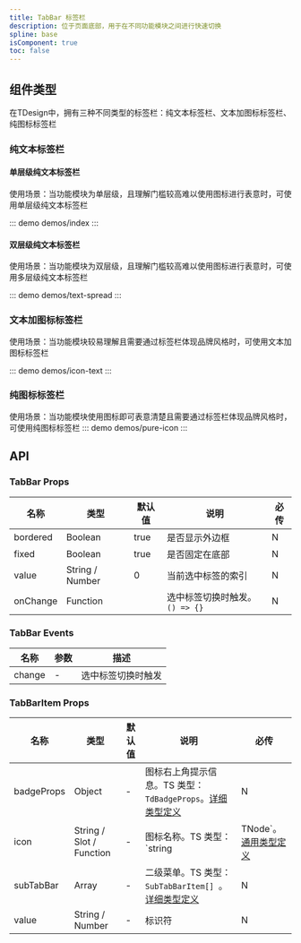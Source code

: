 ```yaml
---
title: TabBar 标签栏
description: 位于页面底部，用于在不同功能模块之间进行快速切换
spline: base
isComponent: true
toc: false
---
```



## 组件类型
在TDesign中，拥有三种不同类型的标签栏：纯文本标签栏、文本加图标标签栏、纯图标标签栏

### 纯文本标签栏

#### 单层级纯文本标签栏
使用场景：当功能模块为单层级，且理解门槛较高难以使用图标进行表意时，可使用单层级纯文本标签栏

::: demo demos/index
:::

#### 双层级纯文本标签栏
使用场景：当功能模块为双层级，且理解门槛较高难以使用图标进行表意时，可使用多层级纯文本标签栏

::: demo demos/text-spread
:::

### 文本加图标标签栏
使用场景：当功能模块较易理解且需要通过标签栏体现品牌风格时，可使用文本加图标标签栏

::: demo demos/icon-text
:::

### 纯图标标签栏
使用场景：当功能模块使用图标即可表意清楚且需要通过标签栏体现品牌风格时，可使用纯图标标签栏
::: demo demos/pure-icon
:::


## API

### TabBar Props
名称 | 类型 | 默认值 | 说明 | 必传
-- | -- | -- | -- | --
bordered | Boolean | true | 是否显示外边框 | N
fixed | Boolean | true | 是否固定在底部 | N
value | String / Number | 0 | 当前选中标签的索引 | N
onChange | Function |  | 选中标签切换时触发。`() => {}` | N

### TabBar Events
名称 | 参数 | 描述
-- | -- | --
change | - | 选中标签切换时触发


### TabBarItem Props
名称 | 类型 | 默认值 | 说明 | 必传
-- | -- | -- | -- | --
badgeProps | Object | - | 图标右上角提示信息。TS 类型：`TdBadgeProps`。[详细类型定义](/tdesign-mobile-vue/tree/develop/src/tab-bar/type.ts) | N
icon | String / Slot / Function | - | 图标名称。TS 类型：`string | TNode`。[通用类型定义](/tdesign-mobile-vue/blob/develop/src/common.ts) | N
subTabBar | Array | - | 二级菜单。TS 类型：`SubTabBarItem[] `。[详细类型定义](/tdesign-mobile-vue/tree/develop/src/tab-bar/type.ts) | N
value | String / Number | - | 标识符 | N
